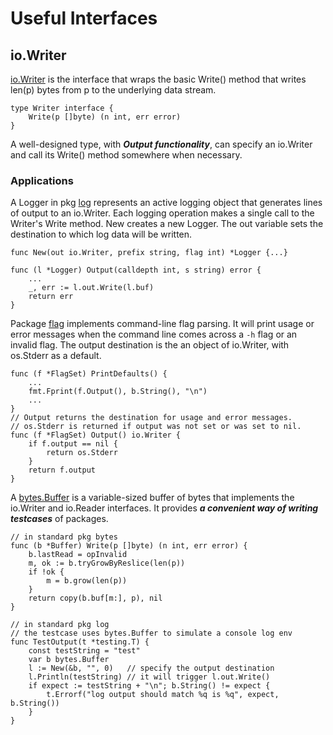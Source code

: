 # Useful Interfaces

## io.Writer

[io.Writer][io.Writer] is the interface that wraps the basic Write()
method that writes len(p) bytes from p to the underlying data stream.

```golang
type Writer interface {
	Write(p []byte) (n int, err error)
}
```

A well-designed type, with ***Output functionality***,
can specify an io.Writer and call its Write() method
somewhere when necessary.

### Applications

A Logger in pkg [log][std/log] represents an active logging object
that generates lines of output to an io.Writer. Each logging
operation makes a single call to the Writer's Write method.
New creates a new Logger. The out variable sets the destination
to which log data will be written.

```golang
func New(out io.Writer, prefix string, flag int) *Logger {...}

func (l *Logger) Output(calldepth int, s string) error {
	...
	_, err := l.out.Write(l.buf)
	return err
}
```

Package [flag][std/flag] implements command-line flag parsing.
It will print usage or error messages when the command line
comes across a `-h` flag or an invalid flag. The output destination
is the an object of io.Writer, with os.Stderr as a default.

```golang
func (f *FlagSet) PrintDefaults() {
	...
	fmt.Fprint(f.Output(), b.String(), "\n")
	...
}
// Output returns the destination for usage and error messages.
// os.Stderr is returned if output was not set or was set to nil.
func (f *FlagSet) Output() io.Writer {
	if f.output == nil {
		return os.Stderr
	}
	return f.output
}
```

A [bytes.Buffer][std/bytes] is a variable-sized buffer of bytes
that implements the io.Writer and io.Reader interfaces.
It provides ***a convenient way of writing testcases*** of packages.

```golang
// in standard pkg bytes
func (b *Buffer) Write(p []byte) (n int, err error) {
	b.lastRead = opInvalid
	m, ok := b.tryGrowByReslice(len(p))
	if !ok {
		m = b.grow(len(p))
	}
	return copy(b.buf[m:], p), nil
}

// in standard pkg log
// the testcase uses bytes.Buffer to simulate a console log env
func TestOutput(t *testing.T) {
	const testString = "test"
	var b bytes.Buffer
	l := New(&b, "", 0)   // specify the output destination
	l.Println(testString) // it will trigger l.out.Write()
	if expect := testString + "\n"; b.String() != expect {
		t.Errorf("log output should match %q is %q", expect, b.String())
	}
}
```

[io.Writer]: https://pkg.go.dev/io@go1.19.2#Writer
[std/log]: https://pkg.go.dev/log@go1.19.2
[std/flag]: https://pkg.go.dev/flag@go1.19.2
[std/bytes]: https://pkg.go.dev/bytes@go1.19.2
